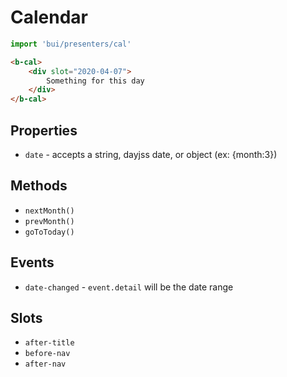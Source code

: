 Calendar
==========

```js
import 'bui/presenters/cal'
```

```html
<b-cal>
    <div slot="2020-04-07">
        Something for this day
    </div>
</b-cal>
```
<!--
<b-cal date="2020-04-1" style="min-height:740px">
    <div slot="2020-04-07">
        Something for this day
    </div>
</b-cal>
-->

## Properties
- `date` - accepts a string, dayjss date, or object (ex: {month:3})

## Methods
- `nextMonth()`
- `prevMonth()`
- `goToToday()`

## Events

- `date-changed` - `event.detail` will be the date range

## Slots

- `after-title`
- `before-nav`
- `after-nav`